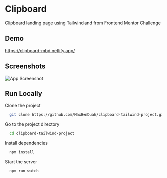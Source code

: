 # Clipboard

Clipboard landing page using Tailwind and from Frontend Mentor Challenge

## Demo

https://clipboard-mbd.netlify.app/

## Screenshots

![App Screenshot](https://github.com/MaxBenDuah/miscellaneous-resources/blob/main/screenshot-clipboard.png?raw=true)

## Run Locally

Clone the project

```bash
  git clone https://github.com/MaxBenDuah/clipboard-tailwind-project.git
```

Go to the project directory

```bash
  cd clipboard-tailwind-project
```

Install dependencies

```bash
  npm install
```

Start the server

```bash
  npm run watch
```
